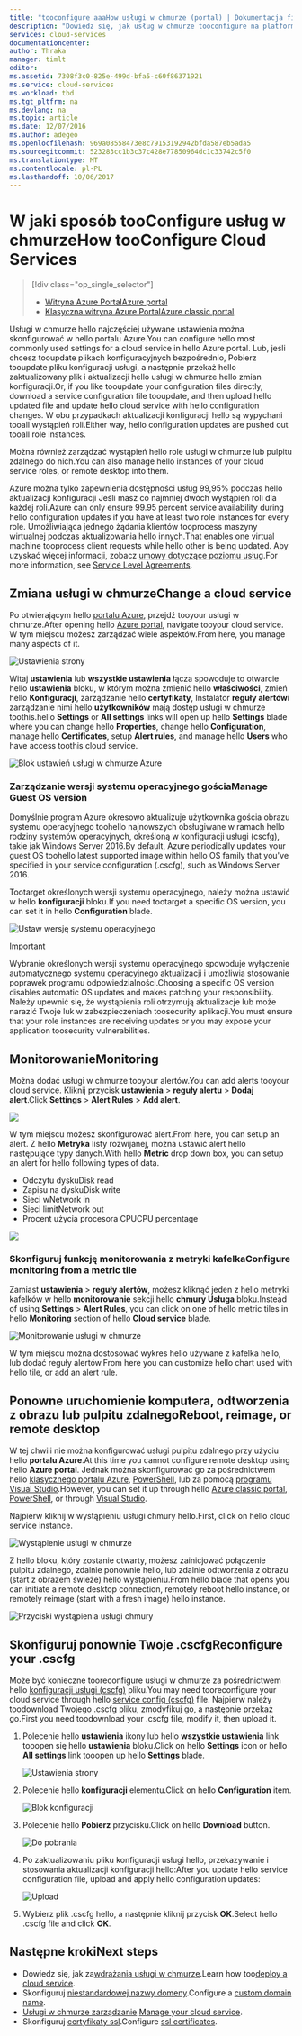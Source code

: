 ```yaml
---
title: "tooconfigure aaaHow usługi w chmurze (portal) | Dokumentacja firmy Microsoft"
description: "Dowiedz się, jak usług w chmurze tooconfigure na platformie Azure. Dowiedz się, konfiguracji usługi w chmurze hello tooupdate i skonfiguruj wystąpień toorole dostępu zdalnego. Poniższe przykłady użycia hello portalu Azure."
services: cloud-services
documentationcenter: 
author: Thraka
manager: timlt
editor: 
ms.assetid: 7308f3c0-825e-499d-bfa5-c60f86371921
ms.service: cloud-services
ms.workload: tbd
ms.tgt_pltfrm: na
ms.devlang: na
ms.topic: article
ms.date: 12/07/2016
ms.author: adegeo
ms.openlocfilehash: 969a08558473e8c79153192942bfda587eb5ada5
ms.sourcegitcommit: 523283cc1b3c37c428e77850964dc1c33742c5f0
ms.translationtype: MT
ms.contentlocale: pl-PL
ms.lasthandoff: 10/06/2017
---
```

# <a name="how-tooconfigure-cloud-services"></a><span data-ttu-id="5e46d-105">W jaki sposób tooConfigure usług w chmurze</span><span class="sxs-lookup"><span data-stu-id="5e46d-105">How tooConfigure Cloud Services</span></span>
> [!div class="op_single_selector"]
> * [<span data-ttu-id="5e46d-106">Witryna Azure Portal</span><span class="sxs-lookup"><span data-stu-id="5e46d-106">Azure portal</span></span>](cloud-services-how-to-configure-portal.md)
> * [<span data-ttu-id="5e46d-107">Klasyczna witryna Azure Portal</span><span class="sxs-lookup"><span data-stu-id="5e46d-107">Azure classic portal</span></span>](cloud-services-how-to-configure.md)
>
>

<span data-ttu-id="5e46d-108">Usługi w chmurze hello najczęściej używane ustawienia można skonfigurować w hello portalu Azure.</span><span class="sxs-lookup"><span data-stu-id="5e46d-108">You can configure hello most commonly used settings for a cloud service in hello Azure portal.</span></span> <span data-ttu-id="5e46d-109">Lub, jeśli chcesz tooupdate plikach konfiguracyjnych bezpośrednio, Pobierz tooupdate pliku konfiguracji usługi, a następnie przekaż hello zaktualizowany plik i aktualizacji hello usługi w chmurze hello zmian konfiguracji.</span><span class="sxs-lookup"><span data-stu-id="5e46d-109">Or, if you like tooupdate your configuration files directly, download a service configuration file tooupdate, and then upload hello updated file and update hello cloud service with hello configuration changes.</span></span> <span data-ttu-id="5e46d-110">W obu przypadkach aktualizacji konfiguracji hello są wypychani tooall wystąpień roli.</span><span class="sxs-lookup"><span data-stu-id="5e46d-110">Either way, hello configuration updates are pushed out tooall role instances.</span></span>

<span data-ttu-id="5e46d-111">Można również zarządzać wystąpień hello role usługi w chmurze lub pulpitu zdalnego do nich.</span><span class="sxs-lookup"><span data-stu-id="5e46d-111">You can also manage hello instances of your cloud service roles, or remote desktop into them.</span></span>

<span data-ttu-id="5e46d-112">Azure można tylko zapewnienia dostępności usług 99,95% podczas hello aktualizacji konfiguracji Jeśli masz co najmniej dwóch wystąpień roli dla każdej roli.</span><span class="sxs-lookup"><span data-stu-id="5e46d-112">Azure can only ensure 99.95 percent service availability during hello configuration updates if you have at least two role instances for every role.</span></span> <span data-ttu-id="5e46d-113">Umożliwiająca jednego żądania klientów tooprocess maszyny wirtualnej podczas aktualizowania hello innych.</span><span class="sxs-lookup"><span data-stu-id="5e46d-113">That enables one virtual machine tooprocess client requests while hello other is being updated.</span></span> <span data-ttu-id="5e46d-114">Aby uzyskać więcej informacji, zobacz [umowy dotyczące poziomu usług](https://azure.microsoft.com/support/legal/sla/).</span><span class="sxs-lookup"><span data-stu-id="5e46d-114">For more information, see [Service Level Agreements](https://azure.microsoft.com/support/legal/sla/).</span></span>

## <a name="change-a-cloud-service"></a><span data-ttu-id="5e46d-115">Zmiana usługi w chmurze</span><span class="sxs-lookup"><span data-stu-id="5e46d-115">Change a cloud service</span></span>
<span data-ttu-id="5e46d-116">Po otwierającym hello [portalu Azure](https://portal.azure.com/), przejdź tooyour usługi w chmurze.</span><span class="sxs-lookup"><span data-stu-id="5e46d-116">After opening hello [Azure portal](https://portal.azure.com/), navigate tooyour cloud service.</span></span> <span data-ttu-id="5e46d-117">W tym miejscu możesz zarządzać wiele aspektów.</span><span class="sxs-lookup"><span data-stu-id="5e46d-117">From here, you manage many aspects of it.</span></span>

![Ustawienia strony](./media/cloud-services-how-to-configure-portal/cloud-service.png)

<span data-ttu-id="5e46d-119">Witaj **ustawienia** lub **wszystkie ustawienia** łącza spowoduje to otwarcie hello **ustawienia** bloku, w którym można zmienić hello **właściwości**, zmień hello **Konfiguracji**, zarządzanie hello **certyfikaty**, Instalator **reguły alertów**i zarządzanie nimi hello **użytkowników** mają dostęp usługi w chmurze toothis.</span><span class="sxs-lookup"><span data-stu-id="5e46d-119">hello **Settings** or **All settings** links will open up hello **Settings** blade where you can change hello **Properties**, change hello **Configuration**, manage hello **Certificates**, setup **Alert rules**, and manage hello **Users** who have access toothis cloud service.</span></span>

![Blok ustawień usługi w chmurze Azure](./media/cloud-services-how-to-configure-portal/cs-settings-blade.png)

### <a name="manage-guest-os-version"></a><span data-ttu-id="5e46d-121">Zarządzanie wersji systemu operacyjnego gościa</span><span class="sxs-lookup"><span data-stu-id="5e46d-121">Manage Guest OS version</span></span>

<span data-ttu-id="5e46d-122">Domyślnie program Azure okresowo aktualizuje użytkownika gościa obrazu systemu operacyjnego toohello najnowszych obsługiwane w ramach hello rodziny systemów operacyjnych, określoną w konfiguracji usługi (cscfg), takie jak Windows Server 2016.</span><span class="sxs-lookup"><span data-stu-id="5e46d-122">By default, Azure periodically updates your guest OS toohello latest supported image within hello OS family that you've specified in your service configuration (.cscfg), such as Windows Server 2016.</span></span>

<span data-ttu-id="5e46d-123">Tootarget określonych wersji systemu operacyjnego, należy można ustawić w hello **konfiguracji** bloku.</span><span class="sxs-lookup"><span data-stu-id="5e46d-123">If you need tootarget a specific OS version, you can set it in hello **Configuration** blade.</span></span>

![Ustaw wersję systemu operacyjnego](./media/cloud-services-how-to-configure-portal/cs-settings-config-guestosversion.png)


>[!IMPORTANT]
> <span data-ttu-id="5e46d-125">Wybranie określonych wersji systemu operacyjnego spowoduje wyłączenie automatycznego systemu operacyjnego aktualizacji i umożliwia stosowanie poprawek programu odpowiedzialności.</span><span class="sxs-lookup"><span data-stu-id="5e46d-125">Choosing a specific OS version disables automatic OS updates and makes patching your responsibility.</span></span> <span data-ttu-id="5e46d-126">Należy upewnić się, że wystąpienia roli otrzymują aktualizacje lub może narazić Twoje luk w zabezpieczeniach toosecurity aplikacji.</span><span class="sxs-lookup"><span data-stu-id="5e46d-126">You must ensure that your role instances are receiving updates or you may expose your application toosecurity vulnerabilities.</span></span>

## <a name="monitoring"></a><span data-ttu-id="5e46d-127">Monitorowanie</span><span class="sxs-lookup"><span data-stu-id="5e46d-127">Monitoring</span></span>
<span data-ttu-id="5e46d-128">Można dodać usługi w chmurze tooyour alertów.</span><span class="sxs-lookup"><span data-stu-id="5e46d-128">You can add alerts tooyour cloud service.</span></span> <span data-ttu-id="5e46d-129">Kliknij przycisk **ustawienia** > **reguły alertu** > **Dodaj alert**.</span><span class="sxs-lookup"><span data-stu-id="5e46d-129">Click **Settings** > **Alert Rules** > **Add alert**.</span></span>

![](./media/cloud-services-how-to-configure-portal/cs-alerts.png)

<span data-ttu-id="5e46d-130">W tym miejscu możesz skonfigurować alert.</span><span class="sxs-lookup"><span data-stu-id="5e46d-130">From here, you can setup an alert.</span></span> <span data-ttu-id="5e46d-131">Z hello **Metryka** listy rozwijanej, można ustawić alert hello następujące typy danych.</span><span class="sxs-lookup"><span data-stu-id="5e46d-131">With hello **Metric** drop down box, you can setup an alert for hello following types of data.</span></span>

* <span data-ttu-id="5e46d-132">Odczytu dysku</span><span class="sxs-lookup"><span data-stu-id="5e46d-132">Disk read</span></span>
* <span data-ttu-id="5e46d-133">Zapisu na dysku</span><span class="sxs-lookup"><span data-stu-id="5e46d-133">Disk write</span></span>
* <span data-ttu-id="5e46d-134">Sieci w</span><span class="sxs-lookup"><span data-stu-id="5e46d-134">Network in</span></span>
* <span data-ttu-id="5e46d-135">Sieci limit</span><span class="sxs-lookup"><span data-stu-id="5e46d-135">Network out</span></span>
* <span data-ttu-id="5e46d-136">Procent użycia procesora CPU</span><span class="sxs-lookup"><span data-stu-id="5e46d-136">CPU percentage</span></span>

![](./media/cloud-services-how-to-configure-portal/cs-alert-item.png)

### <a name="configure-monitoring-from-a-metric-tile"></a><span data-ttu-id="5e46d-137">Skonfiguruj funkcję monitorowania z metryki kafelka</span><span class="sxs-lookup"><span data-stu-id="5e46d-137">Configure monitoring from a metric tile</span></span>
<span data-ttu-id="5e46d-138">Zamiast **ustawienia** > **reguły alertów**, możesz kliknąć jeden z hello metryki kafelków w hello **monitorowanie** sekcji hello **chmury Usługa** bloku.</span><span class="sxs-lookup"><span data-stu-id="5e46d-138">Instead of using **Settings** > **Alert Rules**, you can click on one of hello metric tiles in hello **Monitoring** section of hello **Cloud service** blade.</span></span>

![Monitorowanie usługi w chmurze](./media/cloud-services-how-to-configure-portal/cs-monitoring.png)

<span data-ttu-id="5e46d-140">W tym miejscu można dostosować wykres hello używane z kafelka hello, lub dodać reguły alertów.</span><span class="sxs-lookup"><span data-stu-id="5e46d-140">From here you can customize hello chart used with hello tile, or add an alert rule.</span></span>

## <a name="reboot-reimage-or-remote-desktop"></a><span data-ttu-id="5e46d-141">Ponowne uruchomienie komputera, odtworzenia z obrazu lub pulpitu zdalnego</span><span class="sxs-lookup"><span data-stu-id="5e46d-141">Reboot, reimage, or remote desktop</span></span>
<span data-ttu-id="5e46d-142">W tej chwili nie można konfigurować usługi pulpitu zdalnego przy użyciu hello **portalu Azure**.</span><span class="sxs-lookup"><span data-stu-id="5e46d-142">At this time you cannot configure remote desktop using hello **Azure portal**.</span></span> <span data-ttu-id="5e46d-143">Jednak można skonfigurować go za pośrednictwem hello [klasycznego portalu Azure](cloud-services-role-enable-remote-desktop.md), [PowerShell](cloud-services-role-enable-remote-desktop-powershell.md), lub za pomocą [programu Visual Studio](../vs-azure-tools-remote-desktop-roles.md).</span><span class="sxs-lookup"><span data-stu-id="5e46d-143">However, you can set it up through hello [Azure classic portal](cloud-services-role-enable-remote-desktop.md), [PowerShell](cloud-services-role-enable-remote-desktop-powershell.md), or through [Visual Studio](../vs-azure-tools-remote-desktop-roles.md).</span></span>

<span data-ttu-id="5e46d-144">Najpierw kliknij w wystąpieniu usługi chmury hello.</span><span class="sxs-lookup"><span data-stu-id="5e46d-144">First, click on hello cloud service instance.</span></span>

![Wystąpienie usługi w chmurze](./media/cloud-services-how-to-configure-portal/cs-instance.png)

<span data-ttu-id="5e46d-146">Z hello bloku, który zostanie otwarty, możesz zainicjować połączenie pulpitu zdalnego, zdalnie ponownie hello, lub zdalnie odtworzenia z obrazu (start z obrazem świeże) hello wystąpieniu.</span><span class="sxs-lookup"><span data-stu-id="5e46d-146">From hello blade that opens you can initiate a remote desktop connection, remotely reboot hello instance, or remotely reimage (start with a fresh image) hello instance.</span></span>

![Przyciski wystąpienia usługi chmury](./media/cloud-services-how-to-configure-portal/cs-instance-buttons.png)

## <a name="reconfigure-your-cscfg"></a><span data-ttu-id="5e46d-148">Skonfiguruj ponownie Twoje .cscfg</span><span class="sxs-lookup"><span data-stu-id="5e46d-148">Reconfigure your .cscfg</span></span>
<span data-ttu-id="5e46d-149">Może być konieczne tooreconfigure usługi w chmurze za pośrednictwem hello [konfiguracji usługi (cscfg)](cloud-services-model-and-package.md#cscfg) pliku.</span><span class="sxs-lookup"><span data-stu-id="5e46d-149">You may need tooreconfigure your cloud service through hello [service config (cscfg)](cloud-services-model-and-package.md#cscfg) file.</span></span> <span data-ttu-id="5e46d-150">Najpierw należy toodownload Twojego .cscfg pliku, zmodyfikuj go, a następnie przekaż go.</span><span class="sxs-lookup"><span data-stu-id="5e46d-150">First you need toodownload your .cscfg file, modify it, then upload it.</span></span>

1. <span data-ttu-id="5e46d-151">Polecenie hello **ustawienia** ikony lub hello **wszystkie ustawienia** link tooopen się hello **ustawienia** bloku.</span><span class="sxs-lookup"><span data-stu-id="5e46d-151">Click on hello **Settings** icon or hello **All settings** link tooopen up hello **Settings** blade.</span></span>

    ![Ustawienia strony](./media/cloud-services-how-to-configure-portal/cloud-service.png)
2. <span data-ttu-id="5e46d-153">Polecenie hello **konfiguracji** elementu.</span><span class="sxs-lookup"><span data-stu-id="5e46d-153">Click on hello **Configuration** item.</span></span>

    ![Blok konfiguracji](./media/cloud-services-how-to-configure-portal/cs-settings-config.png)
3. <span data-ttu-id="5e46d-155">Polecenie hello **Pobierz** przycisku.</span><span class="sxs-lookup"><span data-stu-id="5e46d-155">Click on hello **Download** button.</span></span>

    ![Do pobrania](./media/cloud-services-how-to-configure-portal/cs-settings-config-panel-download.png)
4. <span data-ttu-id="5e46d-157">Po zaktualizowaniu pliku konfiguracji usługi hello, przekazywanie i stosowania aktualizacji konfiguracji hello:</span><span class="sxs-lookup"><span data-stu-id="5e46d-157">After you update hello service configuration file, upload and apply hello configuration updates:</span></span>

    ![Upload](./media/cloud-services-how-to-configure-portal/cs-settings-config-panel-upload.png)
5. <span data-ttu-id="5e46d-159">Wybierz plik .cscfg hello, a następnie kliknij przycisk **OK**.</span><span class="sxs-lookup"><span data-stu-id="5e46d-159">Select hello .cscfg file and click **OK**.</span></span>

## <a name="next-steps"></a><span data-ttu-id="5e46d-160">Następne kroki</span><span class="sxs-lookup"><span data-stu-id="5e46d-160">Next steps</span></span>
* <span data-ttu-id="5e46d-161">Dowiedz się, jak za[wdrażania usługi w chmurze](cloud-services-how-to-create-deploy-portal.md).</span><span class="sxs-lookup"><span data-stu-id="5e46d-161">Learn how too[deploy a cloud service](cloud-services-how-to-create-deploy-portal.md).</span></span>
* <span data-ttu-id="5e46d-162">Skonfiguruj [niestandardowej nazwy domeny](cloud-services-custom-domain-name-portal.md).</span><span class="sxs-lookup"><span data-stu-id="5e46d-162">Configure a [custom domain name](cloud-services-custom-domain-name-portal.md).</span></span>
* <span data-ttu-id="5e46d-163">[Usługi w chmurze zarządzanie](cloud-services-how-to-manage-portal.md).</span><span class="sxs-lookup"><span data-stu-id="5e46d-163">[Manage your cloud service](cloud-services-how-to-manage-portal.md).</span></span>
* <span data-ttu-id="5e46d-164">Skonfiguruj [certyfikaty ssl](cloud-services-configure-ssl-certificate-portal.md).</span><span class="sxs-lookup"><span data-stu-id="5e46d-164">Configure [ssl certificates](cloud-services-configure-ssl-certificate-portal.md).</span></span>
